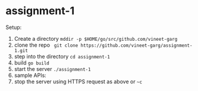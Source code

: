 # assignment-1

Setup:
1. Create a directory ```mddir -p $HOME/go/src/github.com/vineet-garg```
2. clone the repo ``` git clone https://github.com/vineet-garg/assignment-1.git```
3. step into the directory ```cd assignment-1```
4. build ```go build```
5. start the server ```./assignment-1```
6. sample APIs:
7. stop the server using HTTPS request as above  or ```~c```
